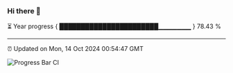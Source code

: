 ### Hi there 👋

⏳ Year progress { ███████████████████████▁▁▁▁▁▁▁ } 78.43 %

---

⏰ Updated on Mon, 14 Oct 2024 00:54:47 GMT

![Progress Bar CI](https://github.com/code-lakshay/GitHub-Actions-Demo/workflows/Progress%20Bar%20CI/badge.svg)
